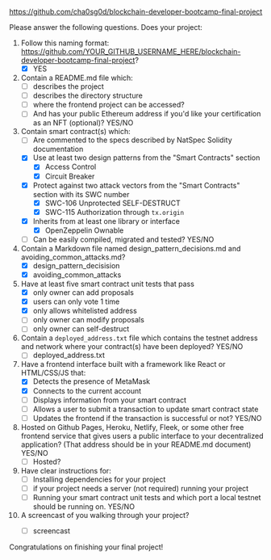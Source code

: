 https://github.com/cha0sg0d/blockchain-developer-bootcamp-final-project

Please answer the following questions. Does your project:

1. Follow this naming format: https://github.com/YOUR_GITHUB_USERNAME_HERE/blockchain-developer-bootcamp-final-project? 
    - [x] YES

2. Contain a README.md file which:
    - [ ] describes the project
    - [ ] describes the directory structure
    - [ ] where the frontend project can be accessed? 
    - [ ] And has your public Ethereum address if you'd like your certification as an NFT (optional)? YES/NO

3. Contain smart contract(s) which:
    - [ ] Are commented to the specs described by NatSpec Solidity documentation
    - [x] Use at least two design patterns from the "Smart Contracts" section
      - [x] Access Control
      - [x] Circuit Breaker 
    - [x] Protect against two attack vectors from the "Smart Contracts" section with its SWC number
      - [x] SWC-106 Unprotected SELF-DESTRUCT
      - [x] SWC-115 Authorization through `tx.origin`
    - [x] Inherits from at least one library or interface
      - [x] OpenZeppelin Ownable
    - [ ] Can be easily compiled, migrated and tested? YES/NO

4.  Contain a Markdown file named design_pattern_decisions.md and avoiding_common_attacks.md? 
    - [x] design_pattern_decisision
    - [x] avoiding_common_attacks

5. Have at least five smart contract unit tests that pass
    - [x] only owner can add proposals
    - [x] users can only vote 1 time
    - [x] only allows whitelisted address
    - [ ] only owner can modify proposals
    - [ ] only owner can self-destruct

6. Contain a `deployed_address.txt` file which contains the testnet address and network where your contract(s) have been deployed? YES/NO
     - [ ] deployed_address.txt

7. Have a frontend interface built with a framework like React or HTML/CSS/JS that:
    - [x] Detects the presence of MetaMask
    - [x] Connects to the current account
    - [ ] Displays information from your smart contract
    - [ ] Allows a user to submit a transaction to update smart contract state
    - [ ] Updates the frontend if the transaction is successful or not? YES/NO

8. Hosted on Github Pages, Heroku, Netlify, Fleek, or some other free frontend service that gives users a public interface to your decentralized application? (That address should be in your README.md document) YES/NO
    - [ ] Hosted? 

9. Have clear instructions for: 
    - [ ] Installing dependencies for your project 
    - [ ] if your project needs a server (not required) running your project
    - [ ] Running your smart contract unit tests and which port a local testnet should be running on. YES/NO

10. A screencast of you walking through your project?
    - [ ] screencast


Congratulations on finishing your final project!